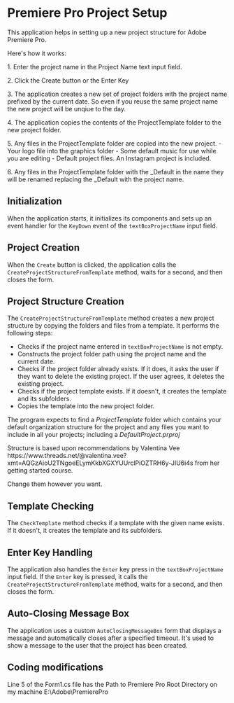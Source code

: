 # Premiere Pro Project Setup

This application helps in setting up a new project structure for Adobe Premiere Pro. 
<p>Here's how it works:</p>
<p>1. Enter the project name in the Project Name text input field.</p>
<p>2. Click the Create button or the Enter Key</p>
<p>3. The application creates a new set of project folders with the project name prefixed by the current date.  So even if you reuse the same project name the new project will be unqiue to the day.</p>
<p>4. The application copies the contents of the ProjectTemplate folder to the new project folder.</p>
<p>5. Any files in the ProjectTemplate folder are copied into the new project.
- Your logo file into the graphics folder
- Some default music for use while you are editing
- Default project files. An Instagram project is included. 
</p>
<p>6. Any files in the ProjectTemplate folder with the _Default in the name they will be renamed replacing the _Default with the project name.</p>

## Initialization

When the application starts, it initializes its components and sets up an event handler for the `KeyDown` event of the `textBoxProjectName` input field.

## Project Creation

When the `Create` button is clicked, the application calls the `CreateProjectStructureFromTemplate` method, waits for a second, and then closes the form.

## Project Structure Creation

The `CreateProjectStructureFromTemplate` method creates a new project structure by copying the folders and files from a template. It performs the following steps:

- Checks if the project name entered in `textBoxProjectName` is not empty.
- Constructs the project folder path using the project name and the current date.
- Checks if the project folder already exists. If it does, it asks the user if they want to delete the existing project. If the user agrees, it deletes the existing project.
- Checks if the project template exists. If it doesn't, it creates the template and its subfolders.
- Copies the template into the new project folder.

<p>The program expects to find a <em>ProjectTemplate</em> folder which contains your default organization structure for the project and any files you want to include in all your projects; including a <em>DefaultProject.prproj</em></p>
<p>Structure is based upon recommendations by Valentina Vee https://www.threads.net/@valentina.vee?xmt=AQGzAioU2TNgoeELymKkbXGXYUUrclPiOZTRH6y-JIU6i4s from her getting started course.</p>
Change them however you want.


## Template Checking

The `CheckTemplate` method checks if a template with the given name exists. If it doesn't, it creates the template and its subfolders.

## Enter Key Handling

The application also handles the `Enter` key press in the `textBoxProjectName` input field. If the `Enter` key is pressed, it calls the `CreateProjectStructureFromTemplate` method, waits for a second, and then closes the form.

## Auto-Closing Message Box

The application uses a custom `AutoClosingMessageBox` form that displays a message and automatically closes after a specified timeout. It's used to show a message to the user that the project has been created.

## Coding modifications
Line 5 of the Form1.cs file has the Path to Premiere Pro Root Directory on my machine E:\Adobe\PremierePro

